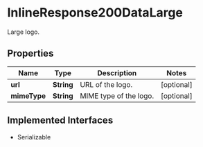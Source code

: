 

# InlineResponse200DataLarge

Large logo.

## Properties

Name | Type | Description | Notes
------------ | ------------- | ------------- | -------------
**url** | **String** | URL of the logo. |  [optional]
**mimeType** | **String** | MIME type of the logo. |  [optional]


## Implemented Interfaces

* Serializable


